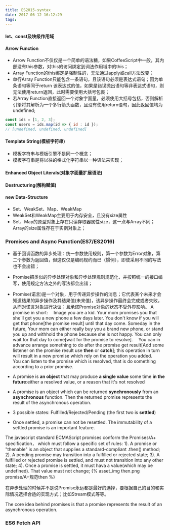 ```yaml
---
title: ES2015-syntax
date: 2017-06-12 16:12:29
tags:
---
```

#### let、const及块级作用域

#### Arrow Function
* Arrow Function不仅仅是一个简单的语法糖，如果CoffeeScript中一般，其内部没有this参数，对this的访问绑定到词法作用域中的this；
* Array Function的this绑定是强制性的，无法通过apply或call方法改变；
* 单行Array Function只能包含一条语句，且该语句必须是表达式语句；因为单条语句等同于return 该表达式的值，如果是错误抛出语句等非表达式语句，则无法使用return返回，此时需要使用大括号包裹；
* 若Array Function直接返回一个对象字面量，必须使用大括号包括，否则解析引擎将其解析为一个多行箭头函数，且没有使用return语句，因此返回值均为undefined;
```js
const ids = [1, 2, 3];
const users = ids.map(id => { id : id });
// [undefined, undefined, undefined]
```
#### Template String(模板字符串)
* 模板字符串与模板引擎不是同一个概念；
* 模板字符串是将以往的格式化字符串以一种语法来实现；

#### Enhanced Object Literals(对象字面量扩展语法)
#### Destructuring(解构赋值)
#### new Data-Structure
* Set、WeakSet、Map、WeakMap
* WeakSet和WeakMap主要用于内存安全，且没有size属性
* Set、Map的原型对象上存在只读存取器属性size，这一点与Array不同；Array的size属性存在于实例对象上；

### Promises and Async Function(ES7/ES2016)
* 基于回调函数的异步处理：统一参数使用规则，第一个参数为Error对象，第二个参数为返回值，但这仅仅是编码规约而已（惯例），即使采用不同的写法也不会出错；
* Promise把类似的异步处理对象和异步处理规则规范化，并按照统一的接口编写，使用规定方法之外的写法都会出错；
* Promise(诺言)是一个对象，用于传递异步操作的消息；它代表某个未来才会知道结果的异步操作及其结果值(未来值)，该异步操作最终会完成或者失败，从而对诺言对象进行决议；且承诺Promise对象的状态不受外界影响。
A promise in short:
&emsp;Image you are a kid. Your mom promises you that she'll get you a new phone a few days later. You don't know if you will get that phone[the promise result] until that day come. Someday in the future, Your mom can either really buy you a brand new phone, or stand you up and withhold the phone because she is not happy. You can only wait for that day to come[wait for the promise to resolve].
&emsp;You can in advance arrange something to do after the promise get result[Add some listener on the promise result use **then** or **catch**]; this operation in turn will result in a new promise which rely on the operation you added.
&emsp;You can listen to the promise which is resolved, that is do something according to a prior promise.

* A promise is **an object** that may produce **a single value** some time **in the future**:either a resolved value, or a reason that it's not resolved
* A promise is an object which can be returned **synchronously** from an **asynchronous** function. Then the returned promise represents the result of the asynchronous operation.
* 3 possible states: Fulfilled/Rejected/Pending (the first two is **settled**)
* Once settled, a promise can not be resettled. The immutability of a settled promise is an important feature.

The javascript standard ECMAScript promises conform the Promises/A+ specification， which must follow a specific set of rules:
1). A promise or "thenable" is an object that supplies a standard-compliant .then() method;
2). A pending promise may transition into a fulfilled or rejected state;
3). A fulfilled or rejected promise is settled, and must not transition into any other state;
4). Once a promise is settled, it must hava a value(which may be undefined). That value must not change;
{% asset_img then.png promise/A+规范then %}

在异步处理的时候并不是说Promise永远都是最好的选择，要根据自己的目的和实际情况选择合适的实现方式；比如Stream模式等等。

The core idea behind promises is that a promise represents the result of an asynchronous operation.

### ES6 Fetch API
